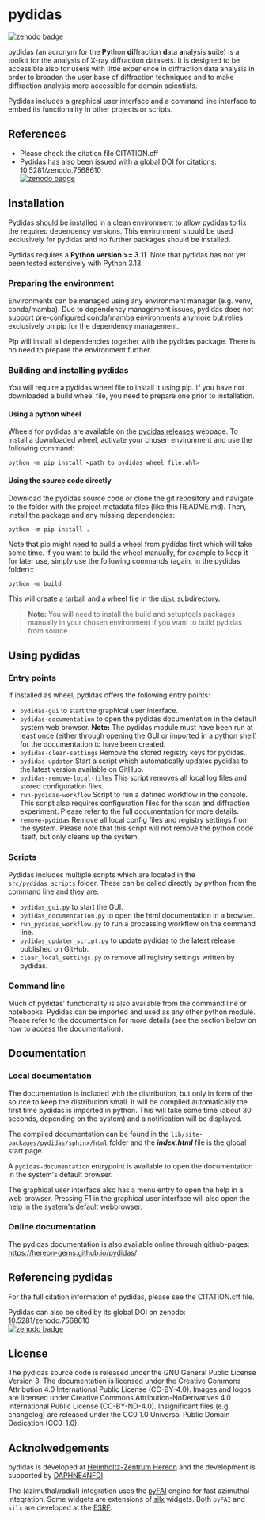 <!---
    Copyright 2024 - 2025, Helmholtz-Zentrum Hereon
    SPDX-License-Identifier: CC-BY-4.0
--->


# pydidas
[![zenodo badge](https://zenodo.org/badge/DOI/10.5281/zenodo.7568610.svg)](https://doi.org/10.5281/zenodo.7568610)


pydidas (an acronym for the **Py**thon **di**ffraction **d**ata **a**nalysis **s**uite)
is a toolkit for the analysis of X-ray diffraction datasets. It is designed to
be accessible also for users with little experience in diffraction data analysis
in order to broaden the user base of diffraction techniques and to make diffraction
analysis more accessible for domain scientists.

Pydidas includes a graphical user interface and a command line interface to
embed its functionality in other projects or scripts.

## References
* Please check the citation file CITATION.cff
* Pydidas has also been issued with a global DOI for citations: 10.5281/zenodo.7568610<br> 
  [![zenodo badge](https://zenodo.org/badge/DOI/10.5281/zenodo.7568610.svg)](https://doi.org/10.5281/zenodo.7568610)


## Installation

Pydidas should be installed in a clean environment to allow pydidas to fix the
required dependency versions. This environment should be used exclusively for
pydidas and no further packages should be installed.

Pydidas requires a **Python version >= 3.11**. Note that pydidas has not yet been 
tested extensively with Python 3.13.

### Preparing the environment

Environments can be managed using any environment manager (e.g. venv,
conda/mamba). Due to dependency management issues, pydidas does not support
pre-configured conda/mamba environments anymore but relies exclusively on pip
for the dependency management.

Pip will install all dependencies together with the pydidas package.
There is no need to prepare the environment further.


### Building and installing pydidas

You will require a pydidas wheel file to install it using pip. If you have not
downloaded a build wheel file, you need to prepare one prior to installation.

#### Using a python wheel

Wheels for pydidas are available on the 
[pydidas releases](https://github.com/hereon-GEMS/pydidas/releases) webpage. 
To install a downloaded wheel, activate your chosen environment and use the 
following command:

    python -m pip install <path_to_pydidas_wheel_file.whl>

#### Using the source code directly

Download the pydidas source code or clone the git repository and navigate to the
folder with the project metadata files (like this README.md). Then, install
the package and any missing dependencies:

    python -m pip install .

Note that pip might need to build a wheel from pydidas first which will take
some time. If you want to build the wheel manually, for example to keep it for
later use, simply use the following commands (again, in the pydidas folder)::

    python -m build

This will create a tarball and a wheel file in the ``dist`` subdirectory.

> **Note:** You will need to install the build and setuptools packages manually in 
> your chosen environment if you want to build pydidas from source.

## Using pydidas

### Entry points
If installed as wheel, pydidas offers the following entry points:

  - `pydidas-gui` to start the graphical user interface.
  - `pydidas-documentation` to open the pydidas documentation in the default system
    web browser. **Note:** The pydidas module must have been run at least once 
    (either through opening the GUI or imported in a python shell) for the 
    documentation to have been created. 
  - `pydidas-clear-settings` Remove the stored registry keys for pydidas. 
  - `pydidas-updater` Start a script which automatically updates pydidas to the latest
    version available on GitHub.
  - `pydidas-remove-local-files` This script removes all local log files and stored 
    configuration files.
  - `run-pydidas-workflow` Script to run a defined workflow in the console. This script
    also requires configuration files for the scan and diffraction experiment. Please
    refer to the full documentation for more details.
  - `remove-pydidas` Remove all local config files and registry settings from the 
    system. Please note that this script will not remove the python code itself, but 
    only cleans up the system.

### Scripts
Pydidas includes multiple scripts which are located in the `src/pydidas_scripts` folder.
These can be called directly by python from the command line and they are:
  - `pydidas_gui.py` to start the GUI.
  - `pydidas_documentation.py` to open the html documentation in a browser.
  - `run_pydidas_workflow.py` to run a processing workflow on the command line.
  - `pydidas_updater_script.py` to update pydidas to the latest release published on
    GitHub.
  - `clear_local_settings.py` to remove all registry settings written by pydidas.

### Command line
Much of pydidas' functionality is also available from the command line or notebooks.
Pydidas can be imported and used as any other python module. Please refer to the 
documentaion for more details (see the section below on how to access the 
documentation). 

## Documentation

### Local documentation

The documentation is included with the distribution, but only in form of the source
to keep the distribution small. It will be compiled automatically the first time
pydidas is imported in python. This will take some time (about 30 seconds, depending on
the system) and a notification will be displayed.

The compiled documentation can be found in the
``lib/site-packages/pydidas/sphinx/html`` folder and the ***index.html*** file is the
global start page.

A ``pydidas-documentation`` entrypoint is available to open the documentation in the
system's default browser.

The graphical user interface also has a menu entry to open the help in a web browser.
Pressing F1 in the graphical user interface will also open the help in the system's 
default webbrowser.

### Online documentation

The pydidas documentation is also available online through github-pages:
https://hereon-gems.github.io/pydidas/

## Referencing pydidas

For the full citation information of pydidas, please see the CITATION.cff file.

Pydidas can also be cited by its global DOI on zenodo: 10.5281/zenodo.7568610\
[![zenodo badge](https://zenodo.org/badge/DOI/10.5281/zenodo.7568610.svg)](https://doi.org/10.5281/zenodo.7568610)


## License

The pydidas source code is released under the GNU General Public License
Version 3.
The documentation is licensed under the Creative Commons Attribution 4.0
International Public License (CC-BY-4.0).
Images and logos are licensed under Creative Commons Attribution-NoDerivatives
4.0 International Public License (CC-BY-ND-4.0).
Insignificant files (e.g. changelog) are released under the CC0 1.0 Universal
Public Domain Dedication (CC0-1.0).

## Acknolwedgements
pydidas is developed at [Helmholtz-Zentrum Hereon](https://www.hereon.de) and the 
development is supported by [DAPHNE4NFDI](https://www.daphne4nfdi.de).

The (azimuthal/radial) integration uses the [pyFAI](https://github.com/silx-kit/pyFAI)
engine for fast azimuthal integration. Some widgets are extensions of [silx](https://github.com/silx-kit/silx) 
widgets. Both ``pyFAI`` and ``silx`` are developed at the [ESRF](https://www.esrf.fr/).
